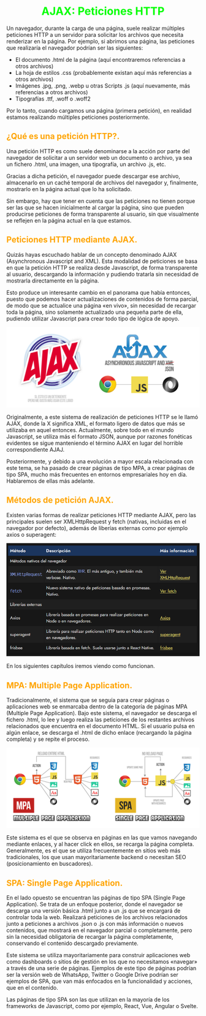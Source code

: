 # <span style="color:lime"><center>AJAX: Peticiones HTTP</center></span>

Un navegador, durante la carga de una página, suele realizar múltiples peticiones HTTP a un servidor para solicitar los archivos que necesita renderizar en la página. Por ejemplo, si abrimos una página, las peticiones que realizaría el navegador podrían ser las siguientes:

   - El documento .html de la página (aquí encontraremos referencias a otros archivos)
   - La hoja de estilos .css (probablemente existan aquí más referencias a otros archivos)
   - Imágenes .jpg, .png, .webp u otras
    Scripts .js (aquí nuevamente, más referencias a otros archivos)
   - Tipografías .ttf, .woff o .woff2

Por lo tanto, cuando cargamos una página (primera petición), en realidad estamos realizando múltiples peticiones posteriormente.

## <span style="color:orange">¿Qué es una petición HTTP?.</span>
Una petición HTTP es como suele denominarse a la acción por parte del navegador de solicitar a un servidor web un documento o archivo, ya sea un fichero .html, una imagen, una tipografía, un archivo .js, etc.

Gracias a dicha petición, el navegador puede descargar ese archivo, almacenarlo en un caché temporal de archivos del navegador y, finalmente, mostrarlo en la página actual que lo ha solicitado.

Sin embargo, hay que tener en cuenta que las peticiones no tienen porque ser las que se hacen inicialmente al cargar la página, sino que pueden producirse peticiones de forma transparente al usuario, sin que visualmente se reflejen en la página actual en la que estamos.

## <span style="color:orange">Peticiones HTTP mediante AJAX.</span>
Quizás hayas escuchado hablar de un concepto denominado AJAX (Asynchronous Javascript and XML). Esta modalidad de peticiones se basa en que la petición HTTP se realiza desde Javascript, de forma transparente al usuario, descargando la información y pudiendo tratarla sin necesidad de mostrarla directamente en la página.

Esto produce un interesante cambio en el panorama que había entonces, puesto que podemos hacer actualizaciones de contenidos de forma parcial, de modo que se actualice una página «en vivo», sin necesidad de recargar toda la página, sino solamente actualizado una pequeña parte de ella, pudiendo utilizar Javascript para crear todo tipo de lógica de apoyo.

![alt text](./imagenes-ajax-peticiones-http/ajax.png)

Originalmente, a este sistema de realización de peticiones HTTP se le llamó AJAX, donde la X significa XML, el formato ligero de datos que más se utilizaba en aquel entonces. Actualmente, sobre todo en el mundo Javascript, se utiliza más el formato JSON, aunque por razones fonéticas evidentes se sigue manteniendo el término AJAX en lugar del horrible correspondiente AJAJ.

Posteriormente, y debido a una evolución a mayor escala relacionada con este tema, se ha pasado de crear páginas de tipo MPA, a crear páginas de tipo SPA, mucho más frecuentes en entornos empresariales hoy en día. Hablaremos de ellas más adelante.

## <span style="color:orange">Métodos de petición AJAX.</span>
Existen varias formas de realizar peticiones HTTP mediante AJAX, pero las principales suelen ser XMLHttpRequest y fetch (nativas, incluidas en el navegador por defecto), además de liberías externas como por ejemplo axios o superagent:

![alt text](./imagenes-ajax-peticiones-http/image.png)

En los siguientes capítulos iremos viendo como funcionan.

## <span style="color:orange">MPA: Multiple Page Application.</span>
Tradicionalmente, el sistema que se seguía para crear páginas o aplicaciones web se enmarcaba dentro de la categoría de páginas MPA (Multiple Page Application). Bajo este sistema, el navegador se descarga el fichero .html, lo lee y luego realiza las peticiones de los restantes archivos relacionados que encuentra en el documento HTML. Si el usuario pulsa en algún enlace, se descarga el .html de dicho enlace (recargando la página completa) y se repite el proceso.

![alt text](./imagenes-ajax-peticiones-http/mpa-spa.png)

Este sistema es el que se observa en páginas en las que vamos navegando mediante enlaces, y al hacer click en ellos, se recarga la página completa. Generalmente, es el que se utiliza frecuentemente en sitios web más tradicionales, los que usan mayoritariamente backend o necesitan SEO (posicionamiento en buscadores).

## <span style="color:orange">SPA: Single Page Application.</span>
En el lado opuesto se encuentran las páginas de tipo SPA (Single Page Application). Se trata de un enfoque posterior, donde el navegador se descarga una versión básica .html junto a un .js que se encargará de controlar toda la web. Realizará peticiones de los archivos relacionados junto a peticiones a archivos .json o .js con más información o nuevos contenidos, que mostrará en el navegador parcial o completamente, pero sin la necesidad obligatoria de recargar la página completamente, conservando el contenido descargado previamente.

Este sistema se utiliza mayoritariamente para construir aplicaciones web como dashboards o sitios de gestión en los que no necesitamos «navegar» a través de una serie de páginas. Ejemplos de este tipo de páginas podrían ser la versión web de WhatsApp, Twitter o Google Drive podrían ser ejemplos de SPA, que van más enfocados en la funcionalidad y acciones, que en el contenido.

Las páginas de tipo SPA son las que utilizan en la mayoría de los frameworks de Javascript, como por ejemplo, React, Vue, Angular o Svelte.

